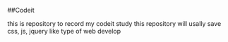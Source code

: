 ##Codeit

this is repository to record my codeit study
this repository will usally save css, js, jquery like type of web develop

